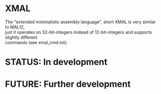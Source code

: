 # XMAL
The "extended minimalistic assembly language", short XMAL is very similar to MAL12,  
just it operates on 32-bit-integers instead of 12-bit-integers and supports slightly different  
commands (see xmal_cmd.txt).
# STATUS: In development
# FUTURE: Further development
